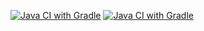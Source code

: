 [![Java CI with Gradle](https://github.com/NikitaLeon/API/actions/workflows/main.yml/badge.svg)](https://github.com/NikitaLeon/API/actions/workflows/main.yml)
[![Java CI with Gradle](https://github.com/NikitaLeon/API/actions/workflows/main.yml/badge.svg)](https://github.com/NikitaLeon/API/actions/workflows/main.yml)